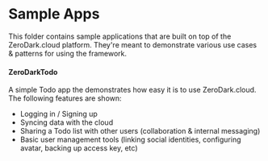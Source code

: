 # Sample Apps

This folder contains sample applications that are built on top of the ZeroDark.cloud platform. They're meant to demonstrate various use cases & patterns for using the framework.



#### ZeroDarkTodo

A simple Todo app the demonstrates how easy it is to use ZeroDark.cloud. The following features are shown:

- Logging in / Signing up
- Syncing data with the cloud
- Sharing a Todo list with other users (collaboration & internal messaging)
- Basic user management tools (linking social identities, configuring avatar, backing up access key, etc)